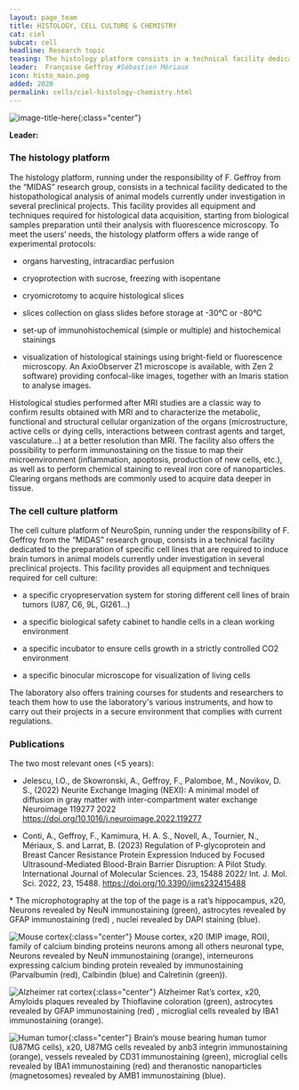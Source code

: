 ```yaml
---
layout: page_team
title: HISTOLOGY, CELL CULTURE & CHEMISTRY
cat: ciel
subcat: cell
headline: Research topic
teasing: The histology platform consists in a technical facility dedicated to the histopathological analysis of animal models currently under investigation in several preclinical projects. On the other hand, the cell culture platform consists in a technical facility dedicated to the preparation of specific tumor cell lines that are required to induce animal models currently under investigation in several preclinical projects.
leader:  Françoise Geffroy #Sébastien Mériaux
icon: histo_main.png
added: 2020
permalink: cells/ciel-histology-chemistry.html
---
```


![image-title-here]({{site.url}}{{site.baseurl}}/images/labs/{{page.icon}}){:class="center"}

<b> Leader: </b>
<script>mail2("{{page.leader | replace: " ", "." | downcase}}", "cea", 3, "", "{{page.leader}}")</script>



### The histology platform

The histology platform, running under the responsibility of F. Geffroy from the “MIDAS” research group, consists in a technical facility dedicated to the histopathological analysis of animal models currently under investigation in several preclinical projects. This facility provides all equipment and techniques required for histological data acquisition, starting from biological samples preparation until their analysis with fluorescence microscopy. To meet the users’ needs, the histology platform offers a wide range of experimental protocols:

- organs harvesting, intracardiac perfusion

- cryoprotection with sucrose, freezing with isopentane

- cryomicrotomy to acquire histological slices

- slices collection on glass slides before storage at -30°C or -80°C

- set-up of immunohistochemical (simple or multiple) and histochemical stainings

- visualization of histological stainings using bright-field or fluorescence microscopy. An AxioObserver Z1 microscope is available, with Zen 2 software) providing confocal-like images, together with an Imaris station to analyse images.

Histological studies performed after MRI studies are a classic way to confirm results obtained with MRI and to characterize the metabolic, functional and structural cellular organization of the organs (microstructure, active cells or dying cells, interactions between contrast agents and target, vasculature…) at a better resolution than MRI. The facility also offers the possibility to perform immunostaining on the tissue to map their microenvironment (inflammation, apoptosis, production of new cells, etc.), as well as to perform chemical staining to reveal iron core of nanoparticles. Clearing organs methods are commonly used to acquire data deeper in tissue.


### The cell culture platform

The cell culture platform of NeuroSpin, running under the responsibility of F. Geffroy from the “MIDAS” research group, consists in a technical facility dedicated to the preparation of specific cell lines that are required to induce brain tumors in animal models currently under investigation in several preclinical projects. This facility provides all equipment and techniques required for cell culture:

- a specific cryopreservation system for storing different cell lines of brain tumors (U87, C6, 9L, Gl261…)

- a specific biological safety cabinet to handle cells in a clean working environment

- a specific incubator to ensure cells growth in a strictly controlled CO2 environment

- a specific binocular microscope for visualization of living cells

The laboratory also offers training courses for students and researchers to teach them how to use the laboratory's various instruments, and how to carry out their projects in a secure environment that complies with current regulations.


### Publications

The two most relevant ones (<5 years):

- Jelescu, I.O., de Skowronski, A., Geffroy, F., Palomboe, M., Novikov, D. S., (2022)  Neurite Exchange Imaging (NEXI): A minimal model of diffusion in gray matter with inter-compartment water exchange Neuroimage 119277 2022
https://doi.org/10.1016/j.neuroimage.2022.119277

- Conti, A., Geffroy, F., Kamimura, H. A. S., Novell, A., Tournier, N., Mériaux, S.  and Larrat, B. (2023) Regulation of P-glycoprotein and Breast Cancer Resistance Protein Expression Induced by Focused Ultrasound-Mediated Blood-Brain Barrier Disruption: A Pilot Study. International Journal of Molecular Sciences. 23, 15488 2022/ Int. J. Mol. Sci. 2022, 23, 15488. 
https://doi.org/10.3390/ijms232415488



\* The microphotography at the top of the page is a rat’s hippocampus, x20, Neurons revealed by NeuN immunostaining (green), astrocytes revealed by GFAP immunostaining (red) , nuclei revealed by DAPI staining (blue).


![Mouse cortex]({{site.url}}{{site.baseurl}}/images/labs/histo_2.png){:class="center"}
Mouse cortex, x20 (MIP image, ROI), family of calcium binding proteins neurons among all others neuronal type, Neurons revealed by NeuN immunostaining (orange), interneurons expressing calcium binding protein revealed by immunostaining (Parvalbumin (red), Calbindin (blue) and Calretinin (green)).

![Alzheimer rat cortex]({{site.url}}{{site.baseurl}}/images/labs/histo_3.png){:class="center"}
Alzheimer Rat’s cortex, x20, Amyloids plaques  revealed by Thioflavine coloration (green), astrocytes revealed by GFAP immunostaining (red) , microglial cells revealed by IBA1 immunostaining (orange).

![Human tumor]({{site.url}}{{site.baseurl}}/images/labs/histo_4.png){:class="center"}
Brain‘s mouse bearing human tumor (U87MG cells), x20, U87MG cells revealed by anb3 integrin immunostaining (orange), vessels revealed by CD31 immunostaining (green), microglial cells revealed by IBA1 immunostaining (red) and theranostic nanoparticles (magnetosomes) revealed by AMB1 immunostaining (blue).

